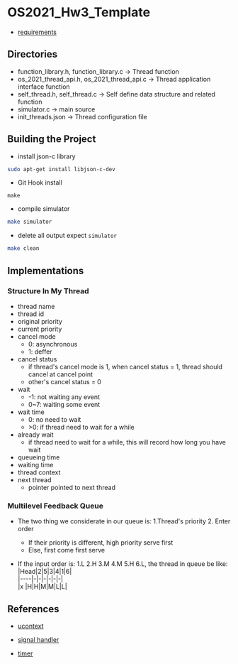 # OS2021_Hw3_Template

* [requirements](https://docs.google.com/presentation/d/1UFuPUwd17Hogh5Vp8GZbnrLRAddGvC1j/edit#slide=id.p3)

## Directories

- function_library.h, function_library.c -> Thread function
- os_2021_thread_api.h, os_2021_thread_api.c -> Thread application interface function
- self_thread.h, self_thread.c -> Self define data structure and related function
- simulator.c -> main source
- init_threads.json -> Thread configuration file

## Building the Project

- install json-c library

```bash
sudo apt-get install libjson-c-dev
```

- Git Hook install

```
make
```

- compile simulator

```bash
make simulator
```

- delete all output expect `simulator`

```bash
make clean
```

## Implementations

### Structure In My Thread

- thread name
- thread id
- original priority
- current priority
- cancel mode
  - 0: asynchronous
  - 1: deffer
- cancel status
  - if thread's cancel mode is 1, when cancel status = 1, thread should cancel at cancel point
  - other's cancel status = 0
- wait
  - -1: not waiting any event
  - 0~7: waiting some event
- wait time
  - 0: no need to wait
  - \>0: if thread need to wait for a while
- already wait
  - if thread need to wait for a while, this will record how long you have wait
- queueing time
- waiting time
- thread context
- next thread
  - pointer pointed to next thread


### Multilevel Feedback Queue

- The two thing we considerate in our queue is: 1.Thread's priority 2. Enter order  
  - If their priority is different, high priority serve first
  - Else, first come first serve

- If the input order is: 1.L 2.H 3.M 4.M 5.H 6.L, the thread in queue be like:  
|Head|2|5|3|4|1|6|  
|----|-|-|-|-|-|-|  
|x   |H|H|M|M|L|L|  

## References

- [ucontext](https://pubs.opengroup.org/onlinepubs/7908799/xsh/ucontext.h.html)

- [signal handler](https://calvinkam.github.io/csci3150-Fall17-lab-pipes-signal/custom-signal-handler.html)

- [timer](https://www.ibm.com/docs/en/i/7.3?topic=ssw_ibm_i_73/apis/setitime.htm)